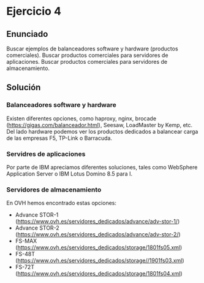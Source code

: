 # Ejercicio 4

## Enunciado

Buscar ejemplos de balanceadores software y hardware (productos comerciales).
Buscar productos comerciales para servidores de aplicaciones.
Buscar productos comerciales para servidores de almacenamiento.

## Solución

### Balanceadores software y hardware

Existen diferentes opciones, como haproxy, nginx, brocade (https://gigas.com/balanceador.html), Seesaw, LoadMaster by Kemp, etc.
Del lado hardware podemos ver los productos dedicados a balancear carga de las empresas F5, TP-Link o Barracuda.

### Servidres de aplicaciones 

Por parte de IBM apreciamos diferentes soluciones, tales como WebSphere Application Server o IBM Lotus Domino 8.5 para I.

### Servidores de almacenamiento

En OVH hemos encontrado estas opciones:
- Advance STOR-1 (https://www.ovh.es/servidores_dedicados/advance/adv-stor-1/)
- Advance STOR-2 (https://www.ovh.es/servidores_dedicados/advance/adv-stor-2/)
- FS-MAX (https://www.ovh.es/servidores_dedicados/storage/1801fs05.xml)
- FS-48T (https://www.ovh.es/servidores_dedicados/storage//1901fs03.xml)
- FS-72T (https://www.ovh.es/servidores_dedicados/storage/1801fs04.xml)